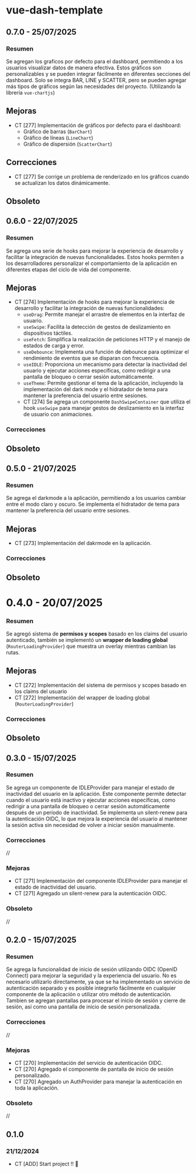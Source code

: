 # vue-dash-template

## 0.7.0 - 25/07/2025
### Resumen
Se agregan los graficos por defecto para el dashboard, permitiendo a los usuarios visualizar datos de manera efectiva. Estos gráficos son personalizables y se pueden integrar fácilmente en diferentes secciones del dashboard. Solo se integra BAR, LINE y SCATTER, pero se pueden agregar más tipos de gráficos según las necesidades del proyecto. (Utilizando la librería `vue-chartjs`)

## Mejoras
- CT [277] Implementación de gráficos por defecto para el dashboard:
    - Gráfico de barras (`BarChart`)
    - Gráfico de líneas (`LineChart`)
    - Gráfico de dispersión (`ScatterChart`)

## Correcciones 
 - CT [277] Se corrige un problema de renderizado en los gráficos cuando se actualizan los datos dinámicamente.

## Obsoleto


## 0.6.0 - 22/07/2025
### Resumen
Se agrega una serie de hooks para mejorar la experiencia de desarrollo y facilitar la integración de nuevas funcionalidades. Estos hooks permiten a los desarrolladores personalizar el comportamiento de la aplicación en diferentes etapas del ciclo de vida del componente.

## Mejoras
- CT [274] Implementación de hooks para mejorar la experiencia de desarrollo y facilitar la integración de nuevas funcionalidades:
    - `useDrag`: Permite manejar el arrastre de elementos en la interfaz de usuario.
    - `useSwipe`: Facilita la detección de gestos de deslizamiento en dispositivos táctiles.
    - `useFetch`: Simplifica la realización de peticiones HTTP y el manejo de estados de carga y error.
    - `useDebounce`: Implementa una función de debounce para optimizar el rendimiento de eventos que se disparan con frecuencia.
    - `useIDLE`: Proporciona un mecanismo para detectar la inactividad del usuario y ejecutar acciones específicas, como redirigir a una pantalla de bloqueo o cerrar sesión automáticamente.
    - `useTheme`: Permite gestionar el tema de la aplicación, incluyendo la implementación del dark mode y el hidratador de tema para mantener la preferencia del usuario entre sesiones.
  - CT [274] Se agrega un componente `DashSwipeContainer` que utiliza el hook `useSwipe` para manejar gestos de deslizamiento en la interfaz de usuario con animaciones.

### Correcciones

## Obsoleto

## 0.5.0 - 21/07/2025
### Resumen
Se agrega el darkmode a la aplicación, permitiendo a los usuarios cambiar entre el modo claro y oscuro. Se implementa el hidratador de tema para mantener la preferencia del usuario entre sesiones.

## Mejoras
- CT [273] Implementación del dakrmode en la aplicación.

### Correcciones

## Obsoleto

# 0.4.0 - 20/07/2025
### Resumen
Se agregó sistema de **permisos y scopes** basado en los claims del usuario autenticado, también se implementó un **wrapper de loading global** (`RouterLoadingProvider`) que muestra un overlay mientras cambian las rutas.

## Mejoras
- CT [272] Implementación del sistema de permisos y scopes basado en los claims del usuario
- CT [272] Implementación del wrapper de loading global (`RouterLoadingProvider`)

### Correcciones

## Obsoleto



## 0.3.0 - 15/07/2025

### Resumen
Se agrega un componente de IDLEProvider para manejar el estado de inactividad del usuario en la aplicación. Este componente permite detectar cuando el usuario está inactivo y ejecutar acciones específicas, como redirigir a una pantalla de bloqueo o cerrar sesión automáticamente después de un período de inactividad. Se implementa un silent-renew para la autenticación OIDC, lo que mejora la experiencia del usuario al mantener la sesión activa sin necesidad de volver a iniciar sesión manualmente.

### Correcciones
//

### Mejoras
- CT [271] Implementación del componente IDLEProvider para manejar el estado de inactividad del usuario.
- CT [271] Agregado un silent-renew para la autenticación OIDC.

### Obsoleto
//

## 0.2.0 - 15/07/2025

### Resumen
Se agrega la funcionalidad de inicio de sesión utilizando OIDC (OpenID Connect) para mejorar la seguridad y la experiencia del usuario.
No es necesario utilizarlo directamente, ya que se ha implementado un servicio de autenticación separado y es posible integrarlo fácilmente en cualquier componente de la aplicación o utilizar otro método de autenticación.
Tambien se agregan pantallas para procesar el inicio de sesión y cierre de sesión, así como una pantalla de inicio de sesión personalizada.

### Correcciones
//

### Mejoras
- CT [270] Implementación del servicio de autenticación OIDC.
- CT [270] Agregado el componente de pantalla de inicio de sesión personalizado.
- CT [270] Agregado un AuthProvider para manejar la autenticación en toda la aplicación.

### Obsoleto
//

## 0.1.0
### 21/12/2024

- CT [ADD] Start project !! 🚀